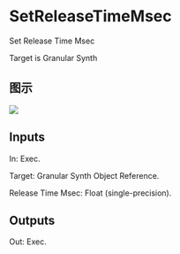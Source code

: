 # SetReleaseTimeMsec

Set Release Time Msec

Target is Granular Synth

## 图示

![]($-20221218-21084119.png)

## Inputs

In: Exec.

Target: Granular Synth Object Reference.

Release Time Msec: Float (single-precision).  

## Outputs

Out: Exec.

